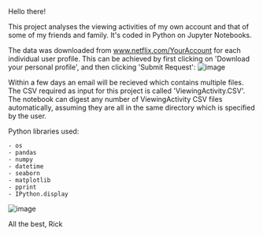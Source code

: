 Hello there!

This project analyses the viewing activities of my own account and that of some of my friends and family. It's coded in Python on Jupyter Notebooks.

The data was downloaded from www.netflix.com/YourAccount for each individual user profile. This can be achieved by first clicking on 'Download your personal profile', and then clicking 'Submit Request':
![image](https://user-images.githubusercontent.com/51740051/112716507-b83fb980-8ede-11eb-8102-f00ed0eae5ff.png)

Within a few days an email will be recieved which contains multiple files. The CSV required as input for this project is called 'ViewingActivity.CSV'.  The notebook can digest any number of ViewingActivity CSV files automatically, assuming they are all in the same directory which is specified by the user.

Python libraries used:
```
- os
- pandas 
- numpy 
- datetime
- seaborn 
- matplotlib 
- pprint
- IPython.display
```

![image](https://user-images.githubusercontent.com/51740051/112717091-3d789d80-8ee2-11eb-9ed8-0b27ff9b7220.png)


All the best,
Rick

